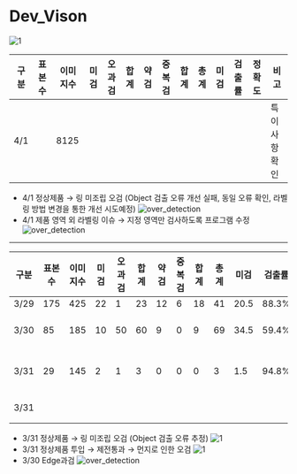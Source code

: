 # Dev_Vison

![1](https://user-images.githubusercontent.com/24608378/113106129-5adc9d00-923d-11eb-8ffb-a64a45de18b4.PNG)


|구분|표본수|이미지수|미검|오과검|합계|약검|중복검|합계|총계|미검|검출률|정확도|비고|
|-|-|-|-|-|-|-|-|-|-|-|-|-|-
|4/1||8125|||||||||||특이사항 확인|

* 4/1 정상제품 → 링 미조립 오검 
(Object 검출 오류 개선 실패, 동일 오류 확인, 라벨링 방법 변경을 통한 개선 시도예정)
![over_detection](https://user-images.githubusercontent.com/24608378/113259595-43b6b180-9308-11eb-9830-6a7eabe9f1da.png)
* 4/1 제품 영역 외 라벨링 이슈 → 지정 영역만 검사하도록 프로그램 수정 
![over_detection](https://user-images.githubusercontent.com/24608378/113260390-2df5bc00-9309-11eb-9aa4-6825562fe4ab.png)


-----

|구분|표본수|이미지수|미검|오과검|합계|약검|중복검|합계|총계|미검|검출률|정확도|비고|
|-|-|-|-|-|-|-|-|-|-|-|-|-|-
|3/29|175|425|22|1|23|12|6|18|41|20.5|88.3%|95.3%||
|3/30|85|185|10|50|60|9|0|9|69|34.5|59.4%|83.8%|Edge 과검(48)|
|3/31|29|145|2|1|3|0|0|0|3|1.5|94.8%|97.9%|링없음 오검|
|3/31|||||||||||||합계중|


* 3/31 정상제품 → 링 미조립 오검 (Object 검출 오류 추정)
![1](https://user-images.githubusercontent.com/24608378/113108143-a132fb80-923f-11eb-864c-16a49267bcd4.PNG)
* 3/31 정상제품 투입 → 제전통과 → 먼지로 인한 오검
![1](https://user-images.githubusercontent.com/24608378/113107281-b3606a00-923e-11eb-8a71-46a4c049dc1a.PNG)
* 3/30 Edge과검
![over_detection](https://user-images.githubusercontent.com/24608378/112963615-8484be00-9182-11eb-9c8f-a03dfd522e2c.png)
